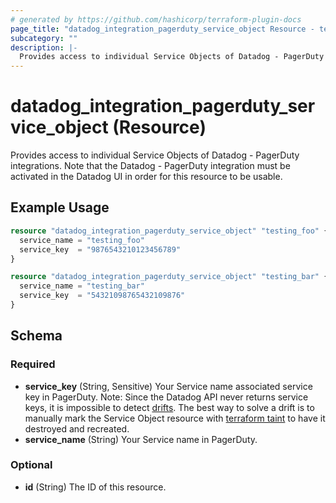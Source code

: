```yaml
---
# generated by https://github.com/hashicorp/terraform-plugin-docs
page_title: "datadog_integration_pagerduty_service_object Resource - terraform-provider-datadog"
subcategory: ""
description: |-
  Provides access to individual Service Objects of Datadog - PagerDuty integrations. Note that the Datadog - PagerDuty integration must be activated in the Datadog UI in order for this resource to be usable.
---
```


# datadog_integration_pagerduty_service_object (Resource)

Provides access to individual Service Objects of Datadog - PagerDuty integrations. Note that the Datadog - PagerDuty integration must be activated in the Datadog UI in order for this resource to be usable.

## Example Usage

```terraform
resource "datadog_integration_pagerduty_service_object" "testing_foo" {
  service_name = "testing_foo"
  service_key  = "9876543210123456789"
}

resource "datadog_integration_pagerduty_service_object" "testing_bar" {
  service_name = "testing_bar"
  service_key  = "54321098765432109876"
}
```

<!-- schema generated by tfplugindocs -->
## Schema

### Required

- **service_key** (String, Sensitive) Your Service name associated service key in PagerDuty. Note: Since the Datadog API never returns service keys, it is impossible to detect [drifts](https://www.hashicorp.com/blog/detecting-and-managing-drift-with-terraform). The best way to solve a drift is to manually mark the Service Object resource with [terraform taint](https://www.terraform.io/docs/commands/taint.html) to have it destroyed and recreated.
- **service_name** (String) Your Service name in PagerDuty.

### Optional

- **id** (String) The ID of this resource.


